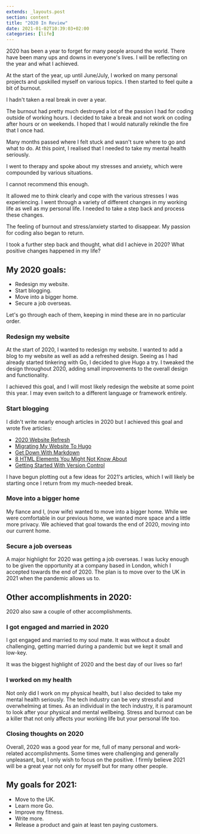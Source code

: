 ```yaml
---
extends: _layouts.post
section: content
title: "2020 In Review"
date: 2021-01-02T10:39:03+02:00
categories: [life]
---
```


2020 has been a year to forget for many people around the world. There have been many ups and downs in everyone's lives. I will be reflecting on the year and what I achieved.

At the start of the year, up until June/July, I worked on many personal projects and upskilled myself on various topics. I then started to feel quite a bit of burnout.

I hadn't taken a real break in over a year.

The burnout had pretty much destroyed a lot of the passion I had for coding outside of working hours. I decided to take a break and not work on coding after hours or on weekends. I hoped that I would naturally rekindle the fire that I once had.

Many months passed where I felt stuck and wasn't sure where to go and what to do. At this point, I realised that I needed to take my mental health seriously.

I went to therapy and spoke about my stresses and anxiety, which were compounded by various situations.

I cannot recommend this enough.

It allowed me to think clearly and cope with the various stresses I was experiencing. I went through a variety of different changes in my working life as well as my personal life. I needed to take a step back and process these changes.

The feeling of burnout and stress/anxiety started to disappear. My passion for coding also began to return.

I took a further step back and thought, what did I achieve in 2020? What positive changes happened in my life?

## My 2020 goals:

<ul class="list-decimal list-inside">
    <li class="pl-0">Redesign my website.</li>
    <li class="pl-0">Start blogging.</li>
    <li class="pl-0">Move into a bigger home.</li>
    <li class="pl-0">Secure a job overseas.</li>
</ul>

Let's go through each of them, keeping in mind these are in no particular order.

### Redesign my website

At the start of 2020, I wanted to redesign my website. I wanted to add a blog to my website as well as add a refreshed design. Seeing as I had already started tinkering with Go, I decided to give Hugo a try. I tweaked the design throughout 2020, adding small improvements to the overall design and functionality.

I achieved this goal, and I will most likely redesign the website at some point this year. I may even switch to a different language or framework entirely.

### Start blogging

I didn't write nearly enough articles in 2020 but I achieved this goal and wrote five articles:

<ul class="list-decimal list-inside">
    <li class="!pl-0">
        <a href="https://jethromay.dev/blog/2020-website-refresh/" class="hover:underline">2020 Website Refresh</a>
    </li>
    <li class="!pl-0">
        <a href="https://jethromay.dev/blog/migrating-my-website-to-hugo/" class="hover:underline">Migrating My Website To Hugo</a>
    </li>
    <li class="!pl-0">
        <a href="https://jethromay.dev/blog/get-down-with-markdown/" class="hover:underline">Get Down With Markdown</a>
    </li>
    <li class="!pl-0">
        <a href="https://jethromay.dev/blog/8-html-elements-you-might-not-know-about/" class="hover:underline">8 HTML Elements You Might Not Know About</a>
    </li>
    <li class="!pl-0">
        <a href="https://jethromay.dev/blog/getting-started-with-version-control/" class="hover:underline">Getting Started With Version Control</a>
    </li>
</ul>

I have begun plotting out a few ideas for 2021's articles, which I will likely be starting once I return from my much-needed break.

### Move into a bigger home

My fiance and I, (now wife) wanted to move into a bigger home. While we were comfortable in our previous home, we wanted more space and a little more privacy. We achieved that goal towards the end of 2020, moving into our current home.

### Secure a job overseas

A major highlight for 2020 was getting a job overseas. I was lucky enough to be given the opportunity at a company based in London, which I accepted towards the end of 2020. The plan is to move over to the UK in 2021 when the pandemic allows us to.

## Other accomplishments in 2020:

2020 also saw a couple of other accomplishments.

### I got engaged and married in 2020

I got engaged and married to my soul mate. It was without a doubt challenging, getting married during a pandemic but we kept it small and low-key.

It was the biggest highlight of 2020 and the best day of our lives so far!

### I worked on my health

Not only did I work on my physical health, but I also decided to take my mental health seriously. The tech industry can be very stressful and overwhelming at times. As an individual in the tech industry, it is paramount to look after your physical and mental wellbeing. Stress and burnout can be a killer that not only affects your working life but your personal life too.

### Closing thoughts on 2020

Overall, 2020 was a good year for me, full of many personal and work-related accomplishments. Some times were challenging and generally unpleasant, but, I only wish to focus on the positive. I firmly believe 2021 will be a great year not only for myself but for many other people.

## My goals for 2021:

<ul class="list-decimal list-inside">
    <li class="!pl-0">
    Move to the UK.
    </li>
    <li class="!pl-0">
    Learn more Go.
    </li>
    <li class="!pl-0">
    Improve my fitness.
    </li>
    <li class="!pl-0">
    Write more.
    </li>
    <li class="!pl-0">
    Release a product and gain at least ten paying customers.
    </li>
</ul>
